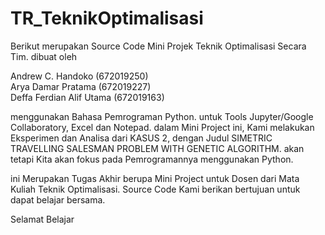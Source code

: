 # TR_TeknikOptimalisasi
Berikut merupakan Source Code Mini Projek Teknik Optimalisasi Secara Tim. dibuat oleh 

Andrew C. Handoko (672019250)                                                                                    
Arya Damar Pratama (672019227)                                                                                          
Deffa Ferdian Alif Utama (672019163)

menggunakan Bahasa Pemrograman Python. untuk Tools Jupyter/Google Collaboratory, Excel dan Notepad.
dalam Mini Project ini, Kami melakukan Eksperimen dan Analisa dari KASUS 2, dengan Judul SIMETRIC TRAVELLING SALESMAN PROBLEM WITH
GENETIC ALGORITHM. akan tetapi Kita akan fokus pada Pemrogramannya menggunakan Python.

ini Merupakan Tugas Akhir berupa Mini Project untuk Dosen dari Mata Kuliah Teknik Optimalisasi.
Source Code Kami berikan bertujuan untuk dapat belajar bersama.

Selamat Belajar
